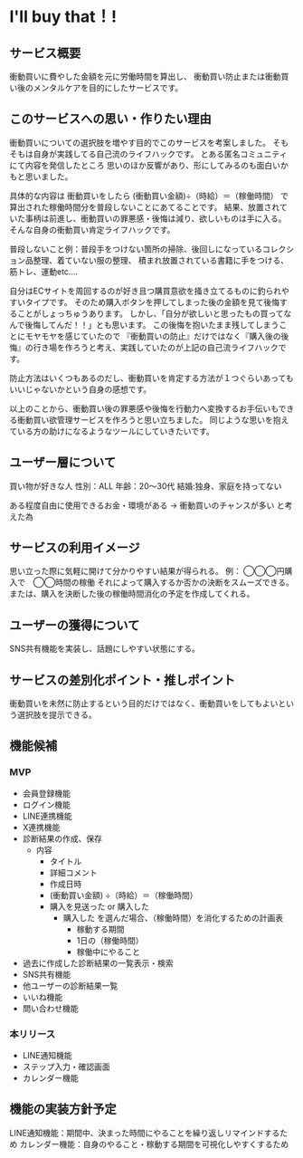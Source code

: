 # I'll buy that！!

## サービス概要
衝動買いに費やした金額を元に労働時間を算出し、
衝動買い防止または衝動買い後のメンタルケアを目的にしたサービスです。

## このサービスへの思い・作りたい理由
衝動買いについての選択肢を増やす目的でこのサービスを考案しました。
そもそもは自身が実践してる自己流のライフハックです。
とある匿名コミュニティにて内容を発信したところ
思いのほか反響があり、形にしてみるのも面白いかもと思いました。

具体的な内容は
衝動買いをしたら
(衝動買い金額)÷（時給）＝（稼働時間）
で算出された稼働時間分を普段しないことにあてることです。
結果、放置されていた事柄は前進し、衝動買いの罪悪感・後悔は減り、欲しいものは手に入る。
そんな自身の衝動買い肯定ライフハックです。

普段しないこと例：普段手をつけない箇所の掃除、後回しになっているコレクション品整理、着ていない服の整理、
積まれ放置されている書籍に手をつける、筋トレ、運動etc....

自分はECサイトを周回するのが好き且つ購買意欲を掻き立てるものに釣られやすいタイプです。
そのため購入ボタンを押してしまった後の金額を見て後悔することがしょっちゅうあります。
しかし、「自分が欲しいと思ったもの買ってなんで後悔してんだ！！」とも思います。
この後悔を抱いたまま残してしまうことにモヤモヤを感じていたので
『衝動買いの防止』だけではなく『購入後の後悔』の行き場を作ろうと考え、実践していたのが上記の自己流ライフハックです。

防止方法はいくつもあるのだし、衝動買いを肯定する方法が１つぐらいあってもいいじゃないかという自身の感想です。

以上のことから、衝動買い後の罪悪感や後悔を行動力へ変換するお手伝いもできる衝動買い欲管理サービスを作ろうと思い立ちました。
同じような思いを抱えている方の助けになるようなツールにしていきたいです。

## ユーザー層について
買い物が好きな人
性別：ALL
年齢：20〜30代
結婚:独身、家庭を持ってない

ある程度自由に使用できるお金・環境がある → 衝動買いのチャンスが多い
と考えた為

## サービスの利用イメージ
思い立った際に気軽に開けて分かりやすい結果が得られる。
例：  ◯◯◯円購入で　◯◯時間の稼働
それによって購入するか否かの決断をスムーズできる。
または、購入を決断した後の稼働時間消化の予定を作成してくれる。


## ユーザーの獲得について
SNS共有機能を実装し、話題にしやすい状態にする。


## サービスの差別化ポイント・推しポイント
衝動買いを未然に防止するという目的だけではなく、衝動買いをしてもよいという選択肢を提示できる。

## 機能候補
### MVP
- 会員登録機能
- ログイン機能
- LINE連携機能
- X連携機能
- 診断結果の作成、保存
  - 内容
    - タイトル
    - 詳細コメント
    - 作成日時
    - (衝動買い金額) ÷（時給）＝（稼働時間）
    - 購入を見送った or 購入した
      - 購入した を選んだ場合、（稼働時間）を消化するための計画表
        - 稼動する期間
        - 1日の（稼働時間）
        - 稼働中にやること
- 過去に作成した診断結果の一覧表示・検索
- SNS共有機能
- 他ユーザーの診断結果一覧
- いいね機能
- 問い合わせ機能

### 本リリース
- LINE通知機能
- ステップ入力・確認画面
- カレンダー機能

## 機能の実装方針予定
LINE通知機能：期間中、決まった時間にやることを繰り返しリマインドするため
カレンダー機能：自身のやること・稼動する期間を可視化しやすくするため